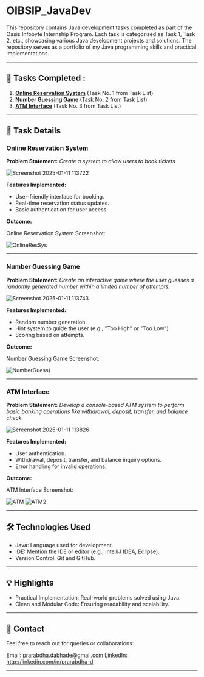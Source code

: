 # OIBSIP_JavaDev
This repository contains Java development tasks completed as part of the Oasis Infobyte Internship Program. Each task is categorized as Task 1, Task 2, etc., showcasing various Java development projects and solutions. The repository serves as a portfolio of my Java programming skills and practical implementations.

---

## 📌 Tasks Completed :
1. **[Online Reservation System](#online-reservation-system)** (Task No. 1 from Task List)
2. **[Number Guessing Game](#number-guessing-game)** (Task No. 2 from Task List)
3. **[ATM Interface](#atm-interface)** (Task No. 3 from Task List)

---

## 🚀 Task Details

### Online Reservation System

**Problem Statement:**
_Create a system to allow users to book tickets_

![Screenshot 2025-01-11 113722](https://github.com/user-attachments/assets/1f4fef98-7e3a-438a-8907-f2b0b5251836)

**Features Implemented:**
- User-friendly interface for booking.
- Real-time reservation status updates.
- Basic authentication for user access.

**Outcome:**

Online Reservation System Screenshot:

![OnlineResSys](https://github.com/user-attachments/assets/fc925d5f-b5de-446b-8dd3-f5e692543da4)

---

### Number Guessing Game

**Problem Statement:**
_Create an interactive game where the user guesses a randomly generated number within a limited number of attempts._

![Screenshot 2025-01-11 113743](https://github.com/user-attachments/assets/9962827d-1c24-414b-ae79-1aa3074ea193)

**Features Implemented:**
- Random number generation.
- Hint system to guide the user (e.g., "Too High" or "Too Low").
- Scoring based on attempts.

**Outcome:**

Number Guessing Game Screenshot:

![NumberGuess](https://github.com/user-attachments/assets/ca9517e6-1ea7-4593-846d-2eee9e5ab382))

---

### ATM Interface

**Problem Statement:** 
_Develop a console-based ATM system to perform basic banking operations like withdrawal, deposit, transfer, and balance check._

![Screenshot 2025-01-11 113826](https://github.com/user-attachments/assets/6e3ce1bb-336a-403b-b3e5-df100e5eb018)

**Features Implemented:**
- User authentication.
- Withdrawal, deposit, transfer, and balance inquiry options.
- Error handling for invalid operations.

**Outcome:**

ATM Interface Screenshot:

![ATM](https://github.com/user-attachments/assets/c61a8d50-968f-4cab-8072-319fcdd3f609)
![ATM2](https://github.com/user-attachments/assets/4b00532c-abe6-4552-801f-ccfb38e2aab9)

---

## 🛠 Technologies Used
- Java: Language used for development.
- IDE: Mention the IDE or editor (e.g., IntelliJ IDEA, Eclipse).
- Version Control: Git and GitHub.

---

## 💡 Highlights
- Practical Implementation: Real-world problems solved using Java.
- Clean and Modular Code: Ensuring readability and scalability.

---

## 📩 Contact
Feel free to reach out for queries or collaborations:

Email: prarabdha.dabhade@gmail.com
LinkedIn: http://linkedin.com/in/prarabdha-d

---
